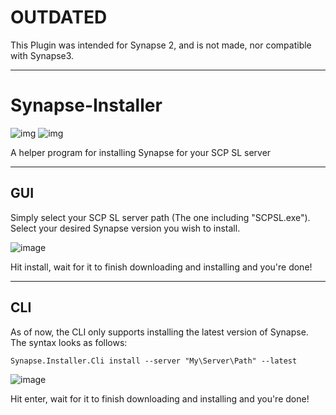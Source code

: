 # OUTDATED
This Plugin was intended for Synapse 2, and is not made, nor compatible with Synapse3.

---

# Synapse-Installer
![img](https://img.shields.io/github/languages/code-size/AlmightyLks/Synapse-Installer?style=flat-square)
![img](https://img.shields.io/github/license/AlmightyLks/Synapse-Installer?style=flat-square)

A helper program for installing Synapse for your SCP SL server

---

## GUI

Simply select your SCP SL server path (The one including "SCPSL.exe").  
Select your desired Synapse version you wish to install.  

![image](https://user-images.githubusercontent.com/54688434/120837083-96118a00-c566-11eb-8c2c-a839bf00b6e0.png)

Hit install, wait for it to finish downloading and installing and you're done!


---

## CLI

As of now, the CLI only supports installing the latest version of Synapse.  
The syntax looks as follows:  

```
Synapse.Installer.Cli install --server "My\Server\Path" --latest
```
![image](https://user-images.githubusercontent.com/54688434/120837351-df61d980-c566-11eb-8c9f-7ed8c60a7592.png)

Hit enter, wait for it to finish downloading and installing and you're done!
